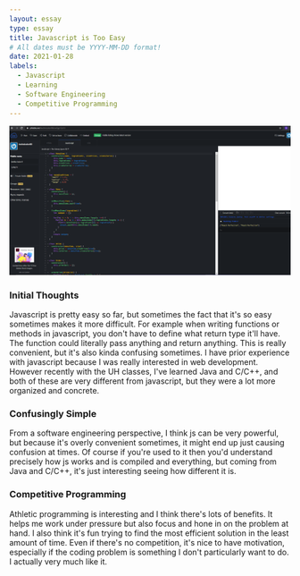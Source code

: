 ```yaml
---
layout: essay
type: essay
title: Javascript is Too Easy
# All dates must be YYYY-MM-DD format!
date: 2021-01-28
labels:
  - Javascript
  - Learning
  - Software Engineering
  - Competitive Programming
---
```

<img src="../images/jsfiddle.png">
<h3>Initial Thoughts</h3>
Javascript is pretty easy so far, but sometimes the fact that it's so easy sometimes makes it more difficult. For example when writing functions or methods in javascript, you don't have to define what return type it'll have. The function could literally pass anything and return anything. This is really convenient, but it's also kinda confusing sometimes. I have prior experience with javascript because I was really interested in web development. However recently with the UH classes, I've learned Java and C/C++, and both of these are very different from javascript, but they were a lot more organized and concrete. 

<h3>Confusingly Simple</h3>
From a software engineering perspective, I think js can be very powerful, but because it's overly convenient sometimes, it might end up just causing confusion at times. Of course if you're used to it then you'd understand precisely how js works and is compiled and everything, but coming from Java and C/C++, it's just interesting seeing how different it is. 

<h3>Competitive Programming</h3>
Athletic programming is interesting and I think there's lots of benefits. It helps me work under pressure but also focus and hone in on the problem at hand. I also think it's fun trying to find the most efficient solution in the least amount of time. Even if there's no competition, it's nice to have motivation, especially if the coding problem is something I don't particularly want to do. I actually very much like it.
